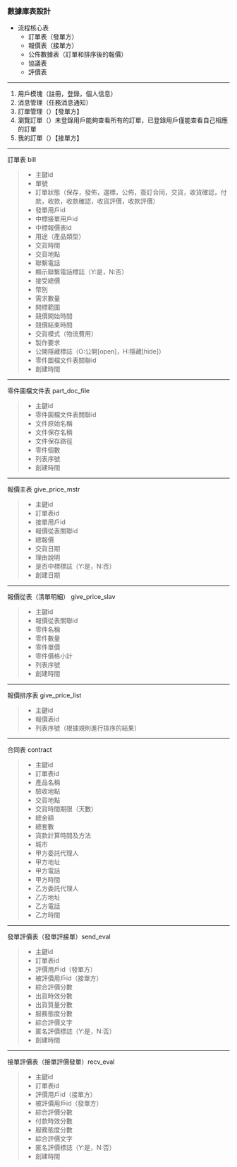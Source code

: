 ### 數據庫表設計

* 流程核心表
  * 訂單表（發單方）
  * 報價表（接單方）
  * 公佈數據表（訂單和排序後的報價）
  * 協議表
  * 評價表

***

1. 用戶模塊（註冊，登錄，個人信息）
2. 消息管理（任務消息通知）
3. 訂單管理（）【發單方】
4. 瀏覽訂單（）未登錄用戶能夠查看所有的訂單，已登錄用戶僅能查看自己相應的訂單
5. 我的訂單（）【接單方】

***

訂單表 bill

>* 主鍵id
>* 單號
>* 訂單狀態（保存，發佈，選標，公佈，簽訂合同，交貨，收貨確認，付款，收款，收款確認，收貨評價，收款評價）
>* 發單用戶id
>* 中標接單用戶id
>* 中標報價表id
>* 用途（產品類型）
>* 交貨時間
>* 交貨地點
>* 聯繫電話
>* 顯示聯繫電話標誌（Y:是，N:否）
>* 接受總價
>* 幣別
>* 需求數量
>* 開標範圍
>* 競價開始時間
>* 競價結束時間
>* 交貨模式（物流費用）
>* 製作要求
>* 公開隱藏標誌（O:公開[open]，H:隱藏[hide]）
>* 零件圖檔文件表關聯id
>* 創建時間

***

零件圖檔文件表 part_doc_file

>* 主鍵id
>* 零件圖檔文件表關聯id
>* 文件原始名稱
>* 文件保存名稱
>* 文件保存路徑
>* 零件個數
>* 列表序號
>* 創建時間

***

報價主表 give_price_mstr

> * 主鍵id
> * 訂單表id
> * 接單用戶id
> * 報價從表關聯id
> * 總報價
> * 交貨日期
> * 理由說明
> * 是否中標標誌（Y:是，N:否）
> * 創建日期

***

報價從表（清單明細） give_price_slav

> * 主鍵id
> * 報價從表關聯id
> * 零件名稱
> * 零件數量
> * 零件單價
> * 零件價格小計
> * 列表序號
> * 創建時間

***

報價排序表 give_price_list 

> * 主鍵id
> * 報價表id
> * 列表序號（根據規則進行排序的結果）

***

合同表 contract

> * 主鍵id
> * 訂單表id
> * 產品名稱
> * 驗收地點
> * 交貨地點
> * 交貨時間期限（天數）
> * 總金額
> * 總套數
> * 貨款計算時間及方法
> * 城市
> * 甲方委託代理人
> * 甲方地址
> * 甲方電話
> * 甲方時間
> * 乙方委託代理人
> * 乙方地址
> * 乙方電話
> * 乙方時間

***

發單評價表（發單評接單）send_eval

> * 主鍵id
> * 訂單表id
> * 評價用戶id（發單方）
> * 被評價用戶id（接單方）
> * 綜合評價分數
> * 出貨時效分數
> * 出貨質量分數
> * 服務態度分數
> * 綜合評價文字
> * 匿名評價標誌（Y:是，N:否）
> * 創建時間

***

接單評價表（接單評價發單）recv_eval

> * 主鍵id
> * 訂單表id
> * 評價用戶id（接單方）
> * 被評價用戶id（發單方）
> * 綜合評價分數
> * 付款時效分數
> * 服務態度分數
> * 綜合評價文字
> * 匿名評價標誌（Y:是，N:否）
> * 創建時間